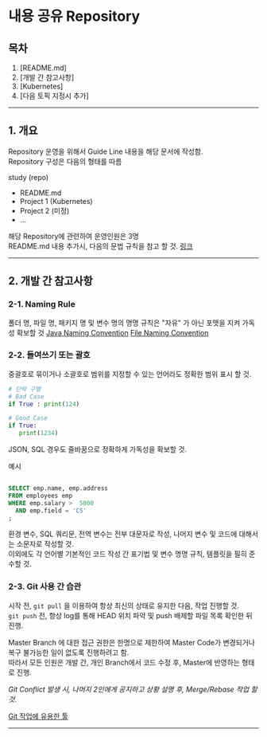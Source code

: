 # 내용 공유 Repository


## 목차

1. [README.md] 
2. [개발 간 참고사항]
3. [Kubernetes]
4. [다음 토픽 지정시 추가]



---

## 1. 개요

Repository 운영을 위해서 Guide Line 내용을 해당 문서에 작성함.  
Repository 구성은 다음의 형태를 따름

study (repo)
  - README.md
  - Project 1 (Kubernetes)
  - Project 2 (미정)
  -  ...


해당 Repository에 관련하여 운영인원은 3명  
README.md 내용 추가시, 다음의 문법 규칙을 참고 할 것. [링크](https://www.markdownguide.org/basic-syntax/)  


---

## 2. 개발 간 참고사항

### 2-1. Naming Rule

  폴더 명, 파일 명, 패키지 명 및 변수 명의 명명 규칙은 "자유" 가 아닌 포맷을 지켜 가독성 확보할 것 
  [Java Naming Convention](https://www.oracle.com/java/technologies/javase/codeconventions-namingconventions.html)
  [File Naming Convention](https://libguides.princeton.edu/c.php?g=102546&p=930626)

### 2-2. 들여쓰기 또는 괄호 

중괄호로 묶이거나 소괄호로 범위를 지정할 수 있는 언어라도 정확한 범위 표시 할 것.   

``` python
# 단락 구별
# Bad Case
if True : print(124) 

# Good Case
if True:
   print(1234)


```  

JSON, SQL 경우도 줄바꿈으로 정확하게 가독성을 확보할 것.

예시  
```sql

SELECT emp.name, emp.address
FROM employees emp
WHERE emp.salary >  5000
  AND emp.field = 'CS'
;
```
환경 변수, SQL 쿼리문, 전역 변수는 전부 대문자로 작성, 나머지 변수 및 코드에 대해서는 소문자로 작성할 것.  
이외에도 각 언어별 기본적인 코드 작성 간 표기법 및 변수 명명 규칙, 템플릿을 필히 준수할 것.  

### 2-3. Git 사용 간 습관

시작 전, `git pull` 을 이용하여 항상 최신의 상태로 유지한 다음, 작업 진행할 것.  
`git push` 전, 항상 log를 통해 HEAD 위치 파악 및 push 배제할 파일 목록 확인한 뒤 진행.  

Master Branch 에 대한 접근 권한은 한명으로 제한하여 Master Code가 변경되거나 복구 불가능한 일이 없도록 진행하려고 함.  
따라서 모든 인원은 개발 간, 개인 Branch에서 코드 수정 후, Master에 반영하는 형태로 진행.  

*Git Conflict 발생 시, 나머지 2인에게 공지하고 상황 설명 후, Merge/Rebase 작업 할 것.*

[Git 작업에 유용한 툴](https://www.sourcetreeapp.com/)  


---
   
